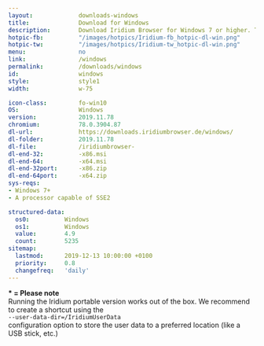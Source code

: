 ```yaml
---
layout: 			downloads-windows
title: 				Download for Windows
description:		Download Iridium Browser for Windows 7 or higher. This Windows build is available in 32-bit or 64-bit version, as well as portable.
hotpic-fb:			"/images/hotpics/Iridium-fb_hotpic-dl-win.png"
hotpic-tw:			"/images/hotpics/Iridium-tw_hotpic-dl-win.png"
menu:				no
link:				/windows
permalink:			/downloads/windows
id:					windows
style:				style1
width:				w-75

icon-class:			fo-win10
OS: 				Windows
version:			2019.11.78
chromium:			78.0.3904.87
dl-url:				https://downloads.iridiumbrowser.de/windows/
dl-folder:			2019.11.78
dl-file:			/iridiumbrowser-
dl-end-32:			-x86.msi
dl-end-64:			-x64.msi
dl-end-32port:		-x86.zip
dl-end-64port:		-x64.zip
sys-reqs:
- Windows 7+
- A processor capable of SSE2

structured-data:
  os0: 			Windows
  os1: 			Windows
  value: 		4.9
  count: 		5235
sitemap:
  lastmod:		2019-12-13 10:00:00 +0100
  priority:		0.8
  changefreq:	'daily'
---
```


__* = Please note__    
Running the Iridium portable version works out of the box. We recommend to create a shortcut using the    
```--user-data-dir=/IridiumUserData```    
configuration option to store the user data to a preferred location (like a USB stick, etc.)    